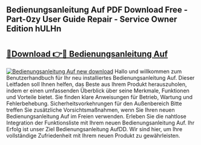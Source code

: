## Bedienungsanleitung Auf PDF Download Free - Part-0zy User Guide Repair - Service Owner Edition hULHn

# <h2><a href="http://df3sjv.blite.top/?on=Bedienungsanleitung+Auf">🔗Download 👉🔴 Bedienungsanleitung Auf</a></h2>

[![Bedienungsanleitung Auf new download](https://i.imgur.com/lujVjoI.png)](http://df3sjv.blite.top/?on=Bedienungsanleitung+Auf)
Hallo und willkommen zum Benutzerhandbuch für Ihr neu installiertes Bedienungsanleitung Auf. Dieser Leitfaden soll Ihnen helfen, das Beste aus Ihrem Produkt herauszuholen, indem er einen umfassenden Überblick über seine Merkmale, Funktionen und Vorteile bietet. Sie finden klare Anweisungen für Betrieb, Wartung und Fehlerbehebung. Sicherheitsvorkehrungen für den Außenbereich Bitte treffen Sie zusätzliche Vorsichtsmaßnahmen, wenn Sie Ihren neuen Bedienungsanleitung Auf im Freien verwenden. Erleben Sie die nahtlose Integration der Funktionsliste mit Ihrem neuen Bedienungsanleitung Auf. Ihr Erfolg ist unser Ziel Bedienungsanleitung AufDD. Wir sind hier, um Ihre vollständige Zufriedenheit mit Ihrem neuen Produkt zu gewährleisten.
